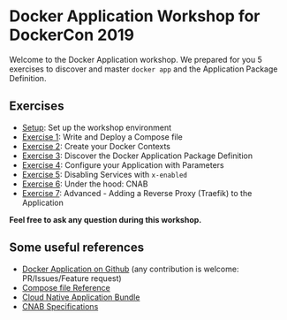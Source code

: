 # Docker Application Workshop for DockerCon 2019

Welcome to the Docker Application workshop. We prepared for you 5 exercises to discover and master `docker app` and the Application Package Definition.

## Exercises

* [Setup](exercises/setup/README.md): Set up the workshop environment
* [Exercise 1](exercises/exercise_1/README.md): Write and Deploy a Compose file
* [Exercise 2](exercises/exercise_2/README.md): Create your Docker Contexts
* [Exercise 3](exercises/exercise_3/README.md): Discover the Docker Application Package Definition
* [Exercise 4](exercises/exercise_4/README.md): Configure your Application with Parameters
* [Exercise 5](exercises/exercise_5/README.md): Disabling Services with `x-enabled`
* [Exercise 6](exercises/exercise_6/README.md): Under the hood: CNAB
* [Exercise 7](exercises/exercise_7/README.md): Advanced - Adding a Reverse Proxy (Traefik) to the Application

**Feel free to ask any question during this workshop.**

## Some useful references
* [Docker Application on Github](https://github.com/docker/app) (any contribution is welcome: PR/Issues/Feature request)
* [Compose file Reference](https://docs.docker.com/compose/compose-file/)
* [Cloud Native Application Bundle](https://cnab.io/)
* [CNAB Specifications](https://github.com/deislabs/cnab-spec)
